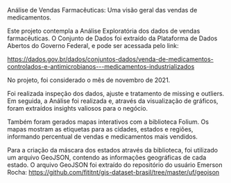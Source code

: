 Análise de Vendas Farmacêuticas:
Uma visão geral das vendas de medicamentos.

Este projeto contempla a Análise Exploratória dos dados de vendas farmacêuticas.
O Conjunto de Dados foi extraído da Plataforma de Dados Abertos do Governo Federal,
e pode ser acessada pelo link:

https://dados.gov.br/dados/conjuntos-dados/venda-de-medicamentos-controlados-e-antimicrobianos---medicamentos-industrializados

No projeto, foi considerado o mês de novembro de 2021.

Foi realizada inspeção dos dados, ajuste e tratamento de missing e outliers.
Em seguida, a Análise foi realizada e, através da visualização de gráficos, foram extraídos
insights valiosos para o negócio.

Também foram gerados mapas interativos com a biblioteca Folium.
Os mapas mostram as etiquetas para as cidades, estados e regiões, informando
percentual de vendas e medicamentos mais vendidos.

Para a criação da máscara dos estados através da biblioteca, foi utilizado um arquivo GeoJSON,
contendo as informações geográficas de cada estado. O arquivo GeoJSON foi extraído
do repositório do usuário Emerson Rocha: https://github.com/fititnt/gis-dataset-brasil/tree/master/uf/geojson
